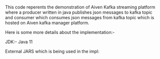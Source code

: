 This code reperents the demonstration of Aiven Kafka streaming platform where a producer written in java publishes json messages to kafka topic and consumer which consumes json messages from kafka topic which is hosted on Aiven kafka manager platform.

Here is some more details about the implementation:-

JDK:- Java 11

External JARS which is being used in the impl:
